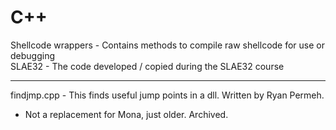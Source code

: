 # C++  
Shellcode wrappers - Contains methods to compile raw shellcode for use or debugging  
SLAE32 - The code developed / copied during the SLAE32 course  

--- 

findjmp.cpp - This finds useful jump points in a dll.  Written by Ryan Permeh.
  - Not a replacement for Mona, just older.  Archived.
